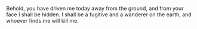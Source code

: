 Behold, you have driven me today away from the ground, and from your face I shall be hidden. I shall be a fugitive and a wanderer on the earth, and whoever finds me will kill me.
